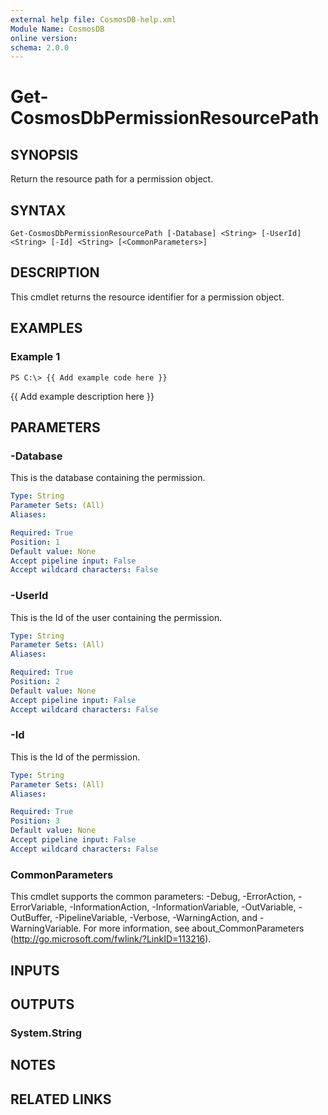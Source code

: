 ```yaml
---
external help file: CosmosDB-help.xml
Module Name: CosmosDB
online version: 
schema: 2.0.0
---
```


# Get-CosmosDbPermissionResourcePath

## SYNOPSIS
Return the resource path for a permission object.

## SYNTAX

```
Get-CosmosDbPermissionResourcePath [-Database] <String> [-UserId] <String> [-Id] <String> [<CommonParameters>]
```

## DESCRIPTION
This cmdlet returns the resource identifier for a
permission object.

## EXAMPLES

### Example 1
```
PS C:\> {{ Add example code here }}
```

{{ Add example description here }}

## PARAMETERS

### -Database
This is the database containing the permission.

```yaml
Type: String
Parameter Sets: (All)
Aliases: 

Required: True
Position: 1
Default value: None
Accept pipeline input: False
Accept wildcard characters: False
```

### -UserId
This is the Id of the user containing the permission.

```yaml
Type: String
Parameter Sets: (All)
Aliases: 

Required: True
Position: 2
Default value: None
Accept pipeline input: False
Accept wildcard characters: False
```

### -Id
This is the Id of the permission.

```yaml
Type: String
Parameter Sets: (All)
Aliases: 

Required: True
Position: 3
Default value: None
Accept pipeline input: False
Accept wildcard characters: False
```

### CommonParameters
This cmdlet supports the common parameters: -Debug, -ErrorAction, -ErrorVariable, -InformationAction, -InformationVariable, -OutVariable, -OutBuffer, -PipelineVariable, -Verbose, -WarningAction, and -WarningVariable. For more information, see about_CommonParameters (http://go.microsoft.com/fwlink/?LinkID=113216).

## INPUTS

## OUTPUTS

### System.String

## NOTES

## RELATED LINKS

